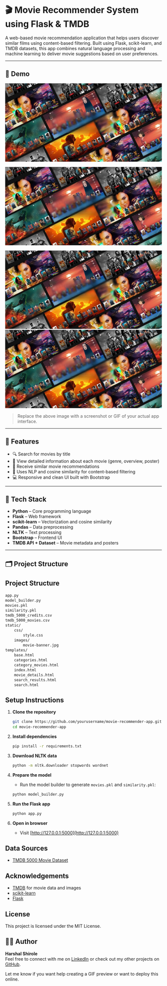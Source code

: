 # 🎬 Movie Recommender System using Flask & TMDB

A web-based movie recommendation application that helps users discover similar films using content-based filtering. Built using Flask, scikit-learn, and TMDB datasets, this app combines natural language processing and machine learning to deliver movie suggestions based on user preferences.

---

## 📸 Demo

![App Screenshot](static/images/movie-banner.jpg)

![App Screenshot](static/images/movie-banner.jpg)


![App Screenshot](static/images/movie-banner.jpg)
![App Screenshot](static/images/movie-banner.jpg)

> Replace the above image with a screenshot or GIF of your actual app interface.

---

## 🚀 Features

- 🔍 Search for movies by title
- 📄 View detailed information about each movie (genre, overview, poster)
- 🎯 Receive similar movie recommendations
- 🤖 Uses NLP and cosine similarity for content-based filtering
- 💻 Responsive and clean UI built with Bootstrap

---

## 🧠 Tech Stack

- **Python** – Core programming language
- **Flask** – Web framework
- **scikit-learn** – Vectorization and cosine similarity
- **Pandas** – Data preprocessing
- **NLTK** – Text processing
- **Bootstrap** – Frontend UI
- **TMDB API + Dataset** – Movie metadata and posters

---

## 🗂️ Project Structure



## Project Structure

```
app.py
model_builder.py
movies.pkl
similarity.pkl
tmdb_5000_credits.csv
tmdb_5000_movies.csv
static/
    css/
        style.css
    images/
        movie-banner.jpg
templates/
    base.html
    categories.html
    category_movies.html
    index.html
    movie_details.html
    search_results.html
    search.html
```

## Setup Instructions

1. **Clone the repository**
    ```sh
    git clone https://github.com/yourusername/movie-recommender-app.git
    cd movie-recommender-app
    ```

2. **Install dependencies**
    ```sh
    pip install -r requirements.txt
    ```

3. **Download NLTK data**
    ```sh
    python -m nltk.downloader stopwords wordnet
    ```

4. **Prepare the model**
    - Run the model builder to generate `movies.pkl` and `similarity.pkl`:
    ```sh
    python model_builder.py
    ```

5. **Run the Flask app**
    ```sh
    python app.py
    ```

6. **Open in browser**
    - Visit [http://127.0.0.1:5000](http://127.0.0.1:5000)

## Data Sources

- [TMDB 5000 Movie Dataset](https://www.kaggle.com/datasets/tmdb/tmdb-movie-metadata)

## Acknowledgements

- [TMDB](https://www.themoviedb.org/) for movie data and images
- [scikit-learn](https://scikit-learn.org/)
- [Flask](https://flask.palletsprojects.com/)

## License

This project is licensed under the MIT License.




## 👨‍💻 Author

**Harshal Shirole**  
Feel free to connect with me on [LinkedIn](https://www.linkedin.com/in/harshal-shirole-742824278/) or check out my other projects on [GitHub](https://github.com/Harshal-2004).


Let me know if you want help creating a GIF preview or want to deploy this online.
